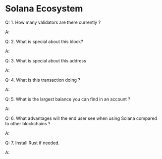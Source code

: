 # Solana Ecosystem

Q: 1. How many validators are there currently ?

A:

Q: 2. What is special about this block?

A:

Q: 3. What is special about this address

A:

Q: 4. What is this transaction doing ?

A:

Q: 5. What is the largest balance you can find in an account ?

A:

Q: 6. What advantages will the end user see when using Solana compared to other blockchains ?

A:

Q: 7. Install Rust if needed.

A:

